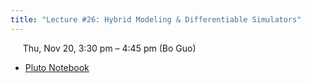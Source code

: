 ```yaml
---
title: "Lecture #26: Hybrid Modeling & Differentiable Simulators"
---
```


&nbsp;&nbsp;&nbsp;&nbsp;&nbsp;Thu, Nov 20, 3:30 pm – 4:45 pm (Bo Guo)

- [Pluto Notebook](../pluto_notebooks/Lec26_hybrid_modeling.jl) 